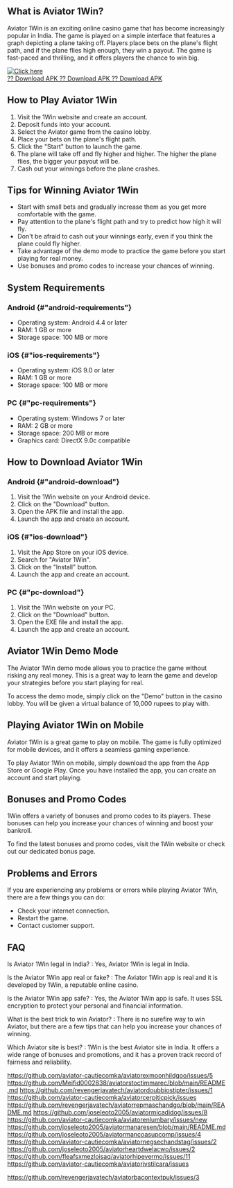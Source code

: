 ## What is Aviator 1Win?

Aviator 1Win is an exciting online casino game that has become
increasingly popular in India. The game is played on a simple interface
that features a graph depicting a plane taking off. Players place bets
on the plane\'s flight path, and if the plane flies high enough, they
win a payout. The game is fast-paced and thrilling, and it offers
players the chance to win big.

[![Click
here](https://readscoops.com/wp-content/uploads/2023/03/Readscoop-aviator-1-1.jpg)](https://traff.sbs/deff)\
[?? Download APK ?? Download APK ?? Download
APK](https://traff.sbs/deff)

## How to Play Aviator 1Win

1.  Visit the 1Win website and create an account.
2.  Deposit funds into your account.
3.  Select the Aviator game from the casino lobby.
4.  Place your bets on the plane\'s flight path.
5.  Click the "Start" button to launch the game.
6.  The plane will take off and fly higher and higher. The higher the
    plane flies, the bigger your payout will be.
7.  Cash out your winnings before the plane crashes.

## Tips for Winning Aviator 1Win

-   Start with small bets and gradually increase them as you get more
    comfortable with the game.
-   Pay attention to the plane\'s flight path and try to predict how
    high it will fly.
-   Don\'t be afraid to cash out your winnings early, even if you think
    the plane could fly higher.
-   Take advantage of the demo mode to practice the game before you
    start playing for real money.
-   Use bonuses and promo codes to increase your chances of winning.

## System Requirements

### Android {#"android-requirements"}

-   Operating system: Android 4.4 or later
-   RAM: 1 GB or more
-   Storage space: 100 MB or more

### iOS {#"ios-requirements"}

-   Operating system: iOS 9.0 or later
-   RAM: 1 GB or more
-   Storage space: 100 MB or more

### PC {#"pc-requirements"}

-   Operating system: Windows 7 or later
-   RAM: 2 GB or more
-   Storage space: 200 MB or more
-   Graphics card: DirectX 9.0c compatible

## How to Download Aviator 1Win

### Android {#"android-download"}

1.  Visit the 1Win website on your Android device.
2.  Click on the "Download" button.
3.  Open the APK file and install the app.
4.  Launch the app and create an account.

### iOS {#"ios-download"}

1.  Visit the App Store on your iOS device.
2.  Search for "Aviator 1Win".
3.  Click on the "Install" button.
4.  Launch the app and create an account.

### PC {#"pc-download"}

1.  Visit the 1Win website on your PC.
2.  Click on the "Download" button.
3.  Open the EXE file and install the app.
4.  Launch the app and create an account.

## Aviator 1Win Demo Mode

The Aviator 1Win demo mode allows you to practice the game without
risking any real money. This is a great way to learn the game and
develop your strategies before you start playing for real.

To access the demo mode, simply click on the "Demo" button in the
casino lobby. You will be given a virtual balance of 10,000 rupees to
play with.

## Playing Aviator 1Win on Mobile

Aviator 1Win is a great game to play on mobile. The game is fully
optimized for mobile devices, and it offers a seamless gaming
experience.

To play Aviator 1Win on mobile, simply download the app from the App
Store or Google Play. Once you have installed the app, you can create an
account and start playing.

## Bonuses and Promo Codes

1Win offers a variety of bonuses and promo codes to its players. These
bonuses can help you increase your chances of winning and boost your
bankroll.

To find the latest bonuses and promo codes, visit the 1Win website or
check out our dedicated bonus page.

## Problems and Errors

If you are experiencing any problems or errors while playing Aviator
1Win, there are a few things you can do:

-   Check your internet connection.
-   Restart the game.
-   Contact customer support.

## FAQ

Is Aviator 1Win legal in India?
:   Yes, Aviator 1Win is legal in India.

Is the Aviator 1Win app real or fake?
:   The Aviator 1Win app is real and it is developed by 1Win, a
    reputable online casino.

Is the Aviator 1Win app safe?
:   Yes, the Aviator 1Win app is safe. It uses SSL encryption to protect
    your personal and financial information.

What is the best trick to win Aviator?
:   There is no surefire way to win Aviator, but there are a few tips
    that can help you increase your chances of winning.

Which Aviator site is best?
:   1Win is the best Aviator site in India. It offers a wide range of
    bonuses and promotions, and it has a proven track record of fairness
    and reliability.

https://github.com/aviator-cautiecomka/aviatorexmoonhildgoo/issues/5
https://github.com/Meifid0002838/aviatorstoctimmarec/blob/main/README.md
https://github.com/revengerjavatech/aviatordoubbiostipter/issues/1
https://github.com/aviator-cautiecomka/aviatorcerpiticpick/issues
https://github.com/revengerjavatech/aviatorrepmaschandgo/blob/main/README.md
https://github.com/joseleoto2005/aviatormicadidog/issues/8
https://github.com/aviator-cautiecomka/aviatorenlumbary/issues/new
https://github.com/joseleoto2005/aviatormanaresen/blob/main/README.md
https://github.com/joseleoto2005/aviatormancoasupcomp/issues/4
https://github.com/aviator-cautiecomka/aviatornegsechandstag/issues/2
https://github.com/joseleoto2005/aviatorheartdwelacwo/issues/2
https://github.com/fleafsxmezloisaq/aviatorhipevermo/issues/11
https://github.com/aviator-cautiecomka/aviatorivstilcara/issues

https://github.com/revengerjavatech/aviatorbacontextpuk/issues/3
